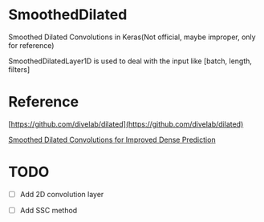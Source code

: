 # SmoothedDilated
Smoothed Dilated Convolutions in Keras(Not official, maybe improper, only for reference)

SmoothedDilatedLayer1D is used to deal with the input like [batch, length, filters]

# Reference
[https://github.com/divelab/dilated](https://github.com/divelab/dilated)

[Smoothed Dilated Convolutions for Improved Dense Prediction](http://www.kdd.org/kdd2018/accepted-papers/view/smoothed-dilated-convolutions-for-improved-dense-prediction)

# TODO
- [ ] Add 2D convolution layer

- [ ] Add SSC method

